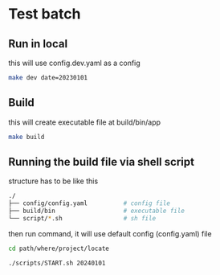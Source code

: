 # Test batch

## Run in local

this will use config.dev.yaml as a config

```bash
make dev date=20230101
```

## Build

this will create executable file at build/bin/app

```bash
make build
```

## Running the build file via shell script

structure has to be like this

```bash
./
├── config/config.yaml          # config file
├── build/bin                   # executable file
└── script/*.sh                 # sh file
```

then run command, it will use default config (config.yaml) file

```bash
cd path/where/project/locate

./scripts/START.sh 20240101
```
